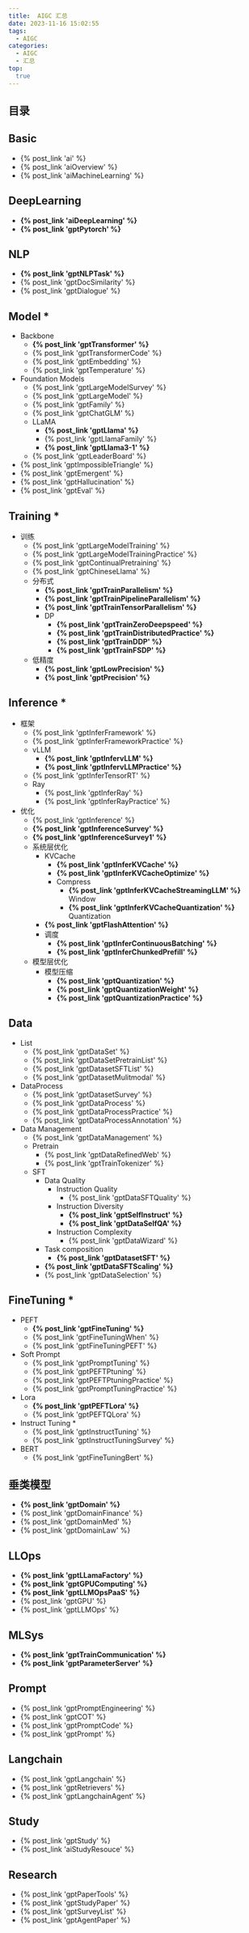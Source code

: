 ```yaml
---
title:  AIGC 汇总
date: 2023-11-16 15:02:55
tags:
  - AIGC
categories: 
  - AIGC
  - 汇总  
top:
  true
---
```


<p></p>
<!-- more -->

## 目录
<!-- toc -->

## Basic
+ {% post_link 'ai' %} 
+ {% post_link 'aiOverview' %}
+ {% post_link 'aiMachineLearning' %}

## DeepLearning
+ **{% post_link 'aiDeepLearning' %}**
+ **{% post_link 'gptPytorch' %}** 


## NLP
+ **{% post_link 'gptNLPTask' %}**  
+ {% post_link 'gptDocSimilarity' %}  
+ {% post_link 'gptDialogue' %}  

## Model *
+ Backbone 
  + **{% post_link 'gptTransformer' %}** 
  + {% post_link 'gptTransformerCode' %}  
  + {% post_link 'gptEmbedding' %}   
  + {% post_link 'gptTemperature' %}  
+ Foundation Models
  + {% post_link 'gptLargeModelSurvey' %}
  + {% post_link 'gptLargeModel' %} 
  + {% post_link 'gptFamily' %}  
  + {% post_link 'gptChatGLM' %}    
  + LLaMA
  	+ **{% post_link 'gptLlama' %}**   
  	+ {% post_link 'gptLlamaFamily' %}   
  	+ **{% post_link 'gptLlama3-1' %}**  
  + {% post_link 'gptLeaderBoard' %}  
+ {% post_link 'gptImpossibleTriangle' %} 
+ {% post_link 'gptEmergent' %}   
+ {% post_link 'gptHallucination' %}    
+ {% post_link 'gptEval' %}     

## Training  *
+ 训练
  + {% post_link 'gptLargeModelTraining' %}
  + {% post_link 'gptLargeModelTrainingPractice' %} 
  + {% post_link 'gptContinualPretraining' %}  
  + {% post_link 'gptChineseLlama' %}   
  + 分布式 
    + **{% post_link 'gptTrainParallelism' %}**     
    + **{% post_link 'gptTrainPipelineParallelism' %}** 
    + **{% post_link 'gptTrainTensorParallelism' %}**
    + DP
      + **{% post_link 'gptTrainZeroDeepspeed' %}** 
      + **{% post_link 'gptTrainDistributedPractice' %}**
      + **{% post_link 'gptTrainDDP' %}** 
      + **{% post_link 'gptTrainFSDP' %}**  
  + 低精度
    + **{% post_link 'gptLowPrecision' %}**    
    + **{% post_link 'gptPrecision' %}**    
  
## Inference *
+ 框架
  + {% post_link 'gptInferFramework' %} 
  + {% post_link 'gptInferFrameworkPractice' %} 
  + vLLM
    + **{% post_link 'gptInfervLLM' %}** 
    + **{% post_link 'gptInfervLLMPractice' %}**  
  + {% post_link 'gptInferTensorRT' %} 
  + Ray
    + {% post_link 'gptInferRay' %}   
    + {% post_link 'gptInferRayPractice' %}   
+ 优化
  + {% post_link 'gptInference' %}
  + **{% post_link 'gptInferenceSurvey' %}**
  + **{% post_link 'gptInferenceSurvey1' %}** 
  + 系统层优化
    + KVCache
      + **{% post_link 'gptInferKVCache' %}**  
      + **{% post_link 'gptInferKVCacheOptimize' %}**
      + Compress  
        + **{% post_link 'gptInferKVCacheStreamingLLM' %}**   Window 
        + **{% post_link 'gptInferKVCacheQuantization' %}** Quantization  
    + **{% post_link 'gptFlashAttention' %}** 
    + 调度
      + **{% post_link 'gptInferContinuousBatching' %}** 
      + **{% post_link 'gptInferChunkedPrefill' %}** 
  + 模型层优化 
    + 模型压缩
      + **{% post_link 'gptQuantization' %}** 
      + **{% post_link 'gptQuantizationWeight' %}** 
      + **{% post_link 'gptQuantizationPractice' %}**  

## Data 
+ List
  + {% post_link 'gptDataSet' %} 
  + {% post_link 'gptDataSetPretrainList' %} 
  + {% post_link 'gptDatasetSFTList' %}  
  + {% post_link 'gptDatasetMulitmodal' %}   
+ DataProcess
  + {% post_link 'gptDatasetSurvey' %} 
  + {% post_link 'gptDataProcess' %}  
  + {% post_link 'gptDataProcessPractice' %}  
  + {% post_link 'gptDataProcessAnnotation' %}
+ Data Management
    + {% post_link 'gptDataManagement' %}  
    + Pretrain  
      + {% post_link 'gptDataRefinedWeb' %}  
      + {% post_link 'gptTrainTokenizer' %}  
    + SFT 
      - Data Quality
        - Instruction Quality
          + {% post_link 'gptDataSFTQuality' %} 
        - Instruction Diversity
          + **{% post_link 'gptSelfInstruct' %}** 
          + **{% post_link 'gptDataSelfQA' %}**  
        - Instruction Complexity  
          + {% post_link 'gptDataWizard' %} 
      - Task composition
        + **{% post_link 'gptDatasetSFT' %}**   
      + **{% post_link 'gptDataSFTScaling' %}**  
      + {% post_link 'gptDataSelection' %} 


## FineTuning *
+ PEFT
  + **{% post_link 'gptFineTuning' %}** 
  + {% post_link 'gptFineTuningWhen' %}  
  + {% post_link 'gptFineTuningPEFT' %}  
+ Soft Prompt
  + {% post_link 'gptPromptTuning' %} 
  + {% post_link 'gptPEFTPtuning' %}  
  + {% post_link 'gptPEFTPtuningPractice' %}  
  + {% post_link 'gptPromptTuningPractice' %}   
+ Lora
  + **{% post_link 'gptPEFTLora' %}** 
  + {% post_link 'gptPEFTQLora' %} 
+ Instruct Tuning *
  + {% post_link 'gptInstructTuning' %}  
  + {% post_link 'gptInstructTuningSurvey' %}  
+ BERT
  + {% post_link 'gptFineTuningBert' %}    


## 垂类模型
+ **{% post_link 'gptDomain' %}** 
+ {% post_link 'gptDomainFinance' %}   
+ {% post_link 'gptDomainMed' %}   
+ {% post_link 'gptDomainLaw' %}    

## LLOps 
+ **{% post_link 'gptLLamaFactory' %}**
+ **{% post_link 'gptGPUComputing' %}** 
+ **{% post_link 'gptLLMOpsPaaS' %}**  
+ {% post_link 'gptGPU' %} 
+ {% post_link 'gptLLMOps' %} 


## MLSys
+ **{% post_link 'gptTrainCommunication' %}** 
+ **{% post_link 'gptParameterServer' %}**  


## Prompt
+ {% post_link 'gptPromptEngineering' %}
+ {% post_link 'gptCOT' %} 
+ {% post_link 'gptPromptCode' %}
+ {% post_link 'gptPrompt' %}

## Langchain
+ {% post_link 'gptLangchain' %}
+ {% post_link 'gptRetrievers' %} 
+ {% post_link 'gptLangchainAgent' %} 

## Study
+ {% post_link 'gptStudy' %}
+ {% post_link 'aiStudyResouce' %} 

## Research
+ {% post_link 'gptPaperTools' %} 
+ {% post_link 'gptStudyPaper' %}
+ {% post_link 'gptSurveyList' %} 
+ {% post_link 'gptAgentPaper' %}  























